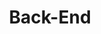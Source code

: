 ---
layout: list
title: Back-End
slug: Back-End
menu: true
order: 3
description: >

  尽管现在入坑前端了，但是之前做过的东西不能忘。也是因为之前做过一些简单的后端开发，让全栈的奋斗目标成为可能。

---